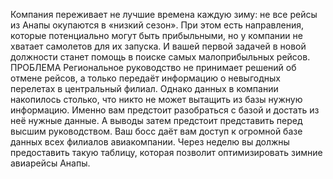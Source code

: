 
Компания переживает не лучшие времена каждую зиму: не все рейсы из Анапы окупаются в «низкий сезон». При этом есть направления, которые потенциально могут быть прибыльными, но у компании не хватает самолетов для их запуска. И вашей первой задачей в новой должности станет помощь в поиске самых малоприбыльных рейсов.
ПРОБЛЕМА
Региональное руководство не принимает решений об отмене рейсов, а только передаёт информацию о невыгодных перелетах в центральный филиал. Однако данных в компании накопилось столько, что никто не может вытащить из базы нужную информацию. Именно вам предстоит разобраться с базой и достать из неё нужные данные. А выводы затем предстоит представить перед высшим руководством.
Ваш босс даёт вам доступ к огромной базе данных всех филиалов авиакомпании. Через неделю вы должны предоставить такую таблицу, которая позволит оптимизировать зимние авиарейсы Анапы.
